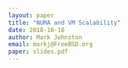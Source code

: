 ```yaml
---
layout: paper
title: "NUMA and VM Scalability"
date: 2018-10-18
author: Mark Johnston
email: markj@FreeBSD.org
paper: slides.pdf
---
```

